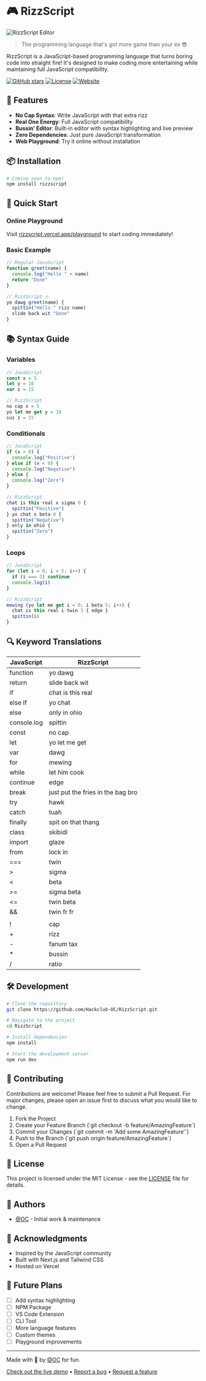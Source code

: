 # 🎮 RizzScript

![RizzScript Editor](https://cloud-ga4n53dq9-hack-club-bot.vercel.app/0prismify-render-1738897672132.png)

> The programming language that's got more game than your ex 😎

RizzScript is a JavaScript-based programming language that turns boring code into straight fire! It's designed to make coding more entertaining while maintaining full JavaScript compatibility.

[![GitHub stars](https://img.shields.io/github/stars/Hackclub-OC/RizzScript?style=social)](https://github.com/Hackclub-OC/RizzScript/stargazers)
[![License](https://img.shields.io/badge/license-MIT-pink.svg)](https://github.com/Hackclub-OC/RizzScript/blob/main/LICENSE)
[![Website](https://img.shields.io/badge/website-live-ff46bc.svg)](https://rizzscript.vercel.app)

## 🚀 Features

- **No Cap Syntax**: Write JavaScript with that extra rizz
- **Real One Energy**: Full JavaScript compatibility
- **Bussin' Editor**: Built-in editor with syntax highlighting and live preview
- **Zero Dependencies**: Just pure JavaScript transformation
- **Web Playground**: Try it online without installation

## 📦 Installation

```bash
# Coming soon to npm!
npm install rizzscript
```

## 🎯 Quick Start

### Online Playground

Visit [rizzscript.vercel.app/playground](https://rizzscript.vercel.app/playground) to start coding immediately!

### Basic Example

```javascript
// Regular JavaScript
function greet(name) {
  console.log("Hello " + name)
  return "Done"
}

// RizzScript 🔥
yo dawg greet(name) {
  spittin("Hello " rizz name)
  slide back wit "Done"
}
```

## 📚 Syntax Guide

### Variables

```javascript
// JavaScript
const x = 5
let y = 10
var z = 15

// RizzScript
no cap x = 5
yo let me get y = 10
sus z = 15
```

### Conditionals

```javascript
// JavaScript
if (x > 0) {
  console.log("Positive")
} else if (x < 0) {
  console.log("Negative")
} else {
  console.log("Zero")
}

// RizzScript
chat is this real x sigma 0 {
  spittin("Positive")
} yo chat x beta 0 {
  spittin("Negative")
} only in ohio {
  spittin("Zero")
}
```

### Loops

```javascript
// JavaScript
for (let i = 0; i < 5; i++) {
  if (i === 3) continue
  console.log(i)
}

// RizzScript
mewing (yo let me get i = 0; i beta 5; i++) {
  chat is this real i twin 3 { edge }
  spittin(i)
}
```

## 🔍 Keyword Translations

| JavaScript    | RizzScript                      |
|--------------|--------------------------------|
| function     | yo dawg                        |
| return       | slide back wit                 |
| if           | chat is this real              |
| else if      | yo chat                        |
| else         | only in ohio                   |
| console.log  | spittin                        |
| const        | no cap                         |
| let          | yo let me get                  |
| var          | dawg                           |
| for          | mewing                         |
| while        | let him cook                   |
| continue     | edge                           |
| break        | just put the fries in the bag bro |
| try          | hawk                           |
| catch        | tuah                           |
| finally      | spit on that thang             |
| class        | skibidi                        |
| import       | glaze                          |
| from         | lock in                        |
| ===          | twin                           |
| >            | sigma                          |
| <            | beta                           |
| >=           | sigma beta                     |
| <=           | twin beta                      |
| &&           | twin fr fr                     |
| ||           | no shot                        |
| !            | cap                            |
| +            | rizz                           |
| -            | fanum tax                      |
| *            | bussin                         |
| /            | ratio                          |

## 🛠️ Development

```bash
# Clone the repository
git clone https://github.com/Hackclub-OC/RizzScript.git

# Navigate to the project
cd RizzScript

# Install dependencies
npm install

# Start the development server
npm run dev
```

## 🤝 Contributing

Contributions are welcome! Please feel free to submit a Pull Request. For major changes, please open an issue first to discuss what you would like to change.

1. Fork the Project
2. Create your Feature Branch (\`git checkout -b feature/AmazingFeature\`)
3. Commit your Changes (\`git commit -m 'Add some AmazingFeature'\`)
4. Push to the Branch (\`git push origin feature/AmazingFeature\`)
5. Open a Pull Request

## 📄 License

This project is licensed under the MIT License - see the [LICENSE](LICENSE) file for details.

## 👥 Authors

- [@OC](https://x.com/IamNotOC) - Initial work & maintenance

## 🙏 Acknowledgments

- Inspired by the JavaScript community
- Built with Next.js and Tailwind CSS
- Hosted on Vercel

## 🔮 Future Plans

- [ ] Add syntax highlighting
- [ ] NPM Package
- [ ] VS Code Extension
- [ ] CLI Tool
- [ ] More language features
- [ ] Custom themes
- [ ] Playground improvements

---

Made with 💖 by [@OC](https://x.com/IamNotOC) for fun.

[Check out the live demo](https://rizzscript.vercel.app) • [Report a bug](https://github.com/Hackclub-OC/RizzScript/issues) • [Request a feature](https://github.com/Hackclub-OC/RizzScript/issues)
